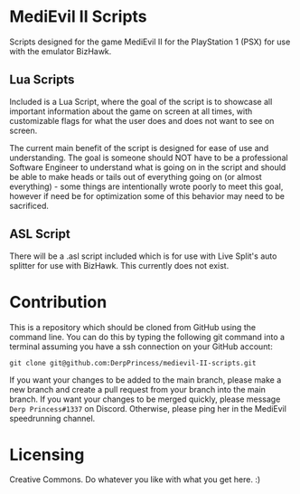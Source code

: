 # MediEvil II Scripts
Scripts designed for the game MediEvil II for the PlayStation 1 (PSX) for use with the emulator BizHawk. 

## Lua Scripts
Included is a Lua Script, where the goal of the script is to showcase all important information about the game on screen at all times, with customizable flags for what the user does and does not want to see on screen.

The current main benefit of the script is designed for ease of use and understanding. The goal is someone should NOT have to be a professional Software Engineer to understand what is going on in the script and should be able to make heads or tails out of everything going on (or almost everything) - some things are intentionally wrote poorly to meet this goal, however if need be for optimization some of this behavior may need to be sacrificed.

## ASL Script
There will be a .asl script included which is for use with Live Split's auto splitter for use with BizHawk. This currently does not exist.

# Contribution
This is a repository which should be cloned from GitHub using the command line. You can do this by typing the following git command into a terminal assuming you have a ssh connection on your GitHub account:

```
git clone git@github.com:DerpPrincess/medievil-II-scripts.git
```

If you want your changes to be added to the main branch, please make a new branch and create a pull request from your branch into the main branch. If you want your changes to be merged quickly, please message `Derp Princess#1337` on Discord. Otherwise, please ping her in the MediEvil speedrunning channel. 

# Licensing
Creative Commons. Do whatever you like with what you get here. :) 
